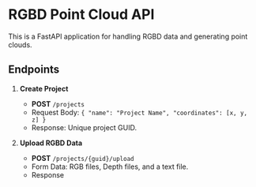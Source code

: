 # RGBD Point Cloud API

This is a FastAPI application for handling RGBD data and generating point clouds.

## Endpoints

1. **Create Project**
   - **POST** `/projects`
   - Request Body: `{ "name": "Project Name", "coordinates": [x, y, z] }`
   - Response: Unique project GUID.

2. **Upload RGBD Data**
   - **POST** `/projects/{guid}/upload`
   - Form Data: RGB files, Depth files, and a text file.
   - Response